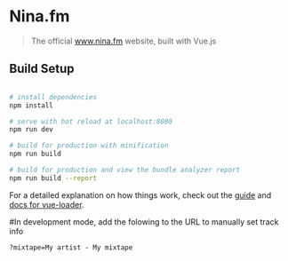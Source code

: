 # Nina.fm

> The official www.nina.fm website, built with Vue.js


## Build Setup

``` bash

# install dependencies
npm install

# serve with hot reload at localhost:8080
npm run dev

# build for production with minification
npm run build

# build for production and view the bundle analyzer report
npm run build --report
```

For a detailed explanation on how things work, check out the [guide](http://vuejs-templates.github.io/webpack/) and [docs for vue-loader](http://vuejs.github.io/vue-loader).

#In development mode, add the folowing to the URL to manually set track info

```
?mixtape=My artist - My mixtape
```